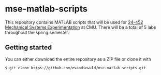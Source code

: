 # mse-matlab-scripts
This repository contains MATLAB scripts that will be used for [24-452 Mechanical Systems Experimentation](https://www.meche.engineering.cmu.edu/education/courses/24-452.html) at CMU. There will be a total of 5 labs throughout the spring semester.

## Getting started
You can either download the entire repository as a ZIP file or clone it with

`$ git clone https://github.com/evandiewald/mse-matlab-scripts.git`
